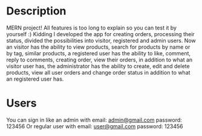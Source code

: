 # Description
MERN project! All features is too long to explain so you can test it by yourself :) Kidding
I developed the app for creating orders, processing their status, divided the possibilities into visitor, registered and admin users. Now an visitor has the ability to view products, search for products by name or by tag, similar products, a registered user has the ability to like, comment, reply to comments, creating order, view their orders, in addition to what an visitor user has, the administrator has the ability to create, edit and delete products, view all user orders and change order status in addition to what an registered user has.

# Users
You can sign in like an admin with email: admin@gmail.com password: 123456
Or regular user with email: user@gmail.com password: 123456

